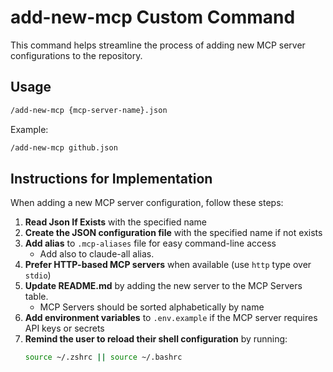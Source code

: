 # add-new-mcp Custom Command

This command helps streamline the process of adding new MCP server configurations to the repository.

## Usage

```bash
/add-new-mcp {mcp-server-name}.json
```

Example:

```bash
/add-new-mcp github.json
```

## Instructions for Implementation

When adding a new MCP server configuration, follow these steps:

1. **Read Json If Exists** with the specified name
2. **Create the JSON configuration file** with the specified name if not exists
3. **Add alias** to `.mcp-aliases` file for easy command-line access
    - Add also to claude-all alias.
4. **Prefer HTTP-based MCP servers** when available (use `http` type over `stdio`)
5. **Update README.md** by adding the new server to the MCP Servers table.
    - MCP Servers should be sorted alphabetically by name
6. **Add environment variables** to `.env.example` if the MCP server requires API keys or secrets
7. **Remind the user to reload their shell configuration** by running:
    ```bash
    source ~/.zshrc || source ~/.bashrc
    ```
